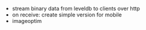 * stream binary data from leveldb to clients over http
* on receive: create simple version for mobile
* imageoptim
